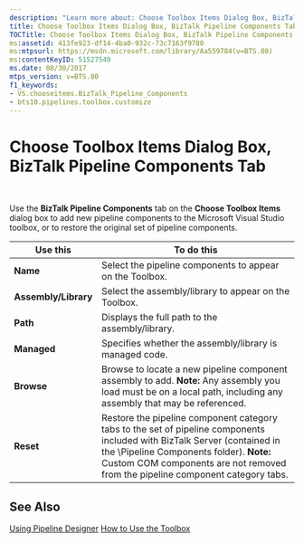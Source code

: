 ```yaml
---
description: "Learn more about: Choose Toolbox Items Dialog Box, BizTalk Pipeline Components Tab"
title: Choose Toolbox Items Dialog Box, BizTalk Pipeline Components Tab
TOCTitle: Choose Toolbox Items Dialog Box, BizTalk Pipeline Components Tab
ms:assetid: 413fe923-df14-4ba0-932c-73c7163f9780
ms:mtpsurl: https://msdn.microsoft.com/library/Aa559784(v=BTS.80)
ms:contentKeyID: 51527549
ms.date: 08/30/2017
mtps_version: v=BTS.80
f1_keywords:
- VS.chooseitems.BizTalk_Pipeline_Components
- bts10.pipelines.toolbox.customize
---
```


# Choose Toolbox Items Dialog Box, BizTalk Pipeline Components Tab

 

Use the **BizTalk Pipeline Components** tab on the **Choose Toolbox Items** dialog box to add new pipeline components to the Microsoft Visual Studio toolbox, or to restore the original set of pipeline components.

<table>
<thead>
<tr class="header">
<th>Use this</th>
<th>To do this</th>
</tr>
</thead>
<tbody>
<tr class="odd">
<td><strong>Name</strong></td>
<td>Select the pipeline components to appear on the Toolbox.</td>
</tr>
<tr class="even">
<td><strong>Assembly/Library</strong></td>
<td>Select the assembly/library to appear on the Toolbox.</td>
</tr>
<tr class="odd">
<td><strong>Path</strong></td>
<td>Displays the full path to the assembly/library.</td>
</tr>
<tr class="even">
<td><strong>Managed</strong></td>
<td>Specifies whether the assembly/library is managed code.</td>
</tr>
<tr class="odd">
<td><strong>Browse</strong></td>
<td>Browse to locate a new pipeline component assembly to add. <strong>Note:</strong> Any assembly you load must be on a local path, including any assembly that may be referenced.</td>
</tr>
<tr class="even">
<td><strong>Reset</strong></td>
<td>Restore the pipeline component category tabs to the set of pipeline components included with BizTalk Server (contained in the \Pipeline Components folder). <strong>Note:</strong> Custom COM components are not removed from the pipeline component category tabs.</td>
</tr>
</tbody>
</table>


## See Also

[Using Pipeline Designer](https://msdn.microsoft.com/library/aa578392\(v=bts.80\))  
[How to Use the Toolbox](https://msdn.microsoft.com/library/aa560943\(v=bts.80\))

